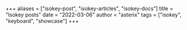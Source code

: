 +++
aliases = ["isokey-post", "isokey-articles", "isokey-docs"]
title = "Isokey posts"
date = "2022-03-06"
author = "asterix"
tags = ["isokey", "keyboard", "showcase"]
+++
